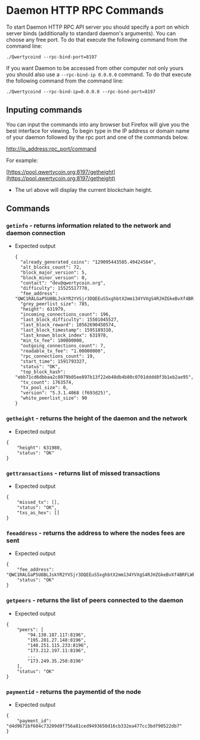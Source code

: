 # Daemon HTTP RPC Commands

To start Daemon HTTP RPC API server you should specify a port on which server binds \(additionally to standard daemon's arguments\). You can choose any free port. To do that execute the following command from the command line:

`./Qwertycoind --rpc-bind-port=8197`

If you want Daemon to be accessed from other computer not only yours you should also use a `--rpc-bind-ip 0.0.0.0` command. To do that execute the following command from the command line:

`./Qwertycoind --rpc-bind-ip=0.0.0.0 --rpc-bind-port=8197`

## Inputing commands

You can input the commands into any browser but Firefox will give you the best interface for viewing. To begin type in the IP address or domain name of your daemon followed by the rpc port and one of the commands below.

[http://ip\_address:rpc\_port/command](http://ip_address:rpc_port/command)

For example:

[https://pool.qwertycoin.org:8197/getheight](https://pool.qwertycoin.org:8197/getheight)

* The url above will display the current blockchain height.

## Commands

### `getinfo` - returns information related to the network and daemon connection

* Expected output

  ```text
  {
    "already_generated_coins": "129095443585.49424584",
    "alt_blocks_count": 72,
    "block_major_version": 5,
    "block_minor_version": 0,
    "contact": "dev@qwertycoin.org",
    "difficulty": 15525517770,
    "fee_address": "QWC1RALGaP5U8BLJskYR2YVSjr3DQEEuS5xghbtX2mm134YVXgS4RJHZGkeBvXf4BRFLWkv4zHGJ267S9pjwvVt63xwkdYPCwF",
    "grey_peerlist_size": 785,
    "height": 631979,
    "incoming_connections_count": 196,
    "last_block_difficulty": 15501045527,
    "last_block_reward": 10562690450574,
    "last_block_timestamp": 1595189310,
    "last_known_block_index": 631978,
    "min_tx_fee": 100000000,
    "outgoing_connections_count": 7,
    "readable_tx_fee": "1.00000000",
    "rpc_connections_count": 19,
    "start_time": 1591793327,
    "status": "OK",
    "top_block_hash": "ebb71cd6dbbaa2c8079b05ee897b13f22eb48db4b80c0701dddd8f3b1eb2ae95",
    "tx_count": 1763574,
    "tx_pool_size": 0,
    "version": "5.3.1.4068 (f693d25)",
    "white_peerlist_size": 90
  }
  ```

### `getheight` - returns the height of the daemon and the network

* Expected output

```text
{
    "height": 631980,
    "status": "OK"
}
```

### `gettransactions` - returns list of missed transactions

* Expected output

```text
{
    "missed_tx": [],
    "status": "OK",
    "txs_as_hex": []
}
```

### `feeaddress` - returns the address to where the nodes fees are sent

* Expected output

```text
{
    "fee_address": "QWC1RALGaP5U8BLJskYR2YVSjr3DQEEuS5xghbtX2mm134YVXgS4RJHZGkeBvXf4BRFLWkv4zHGJ267S9pjwvVt63xwkdYPCwF",
    "status": "OK"
}
```

### `getpeers` - returns the list of peers connected to the daemon

* Expected output

```text
{
    "peers": [
        "94.130.187.117:8196",
        "195.201.27.148:8196",
        "148.251.115.233:8196",
        "173.212.197.11:8196",
        ...
        "173.249.35.250:8196"
    ],
    "status": "OK"
}
```

### `paymentid` - returns the paymentid of the node

* Expected output

```text
{
    "payment_id": "d4d9671bf684c73209d0f756a81ced9493650d16cb332ea477cc3bdf90522db7"
}
```

